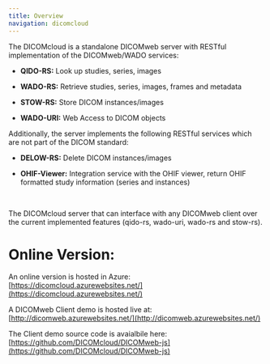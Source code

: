 ```yaml
---
title: Overview
navigation: dicomcloud
---
```



The DICOMcloud is a standalone DICOMweb server with RESTful implementation of the DICOMweb/WADO services:

* **QIDO-RS:** Look up studies, series, images

* **WADO-RS:** Retrieve studies, series, images, frames and metadata

* **STOW-RS:** Store DICOM instances/images

* **WADO-URI:** Web Access to DICOM objects

Additionally, the server implements the following RESTful services which are not part of the DICOM standard:

* **DELOW-RS:** Delete DICOM instances/images

* **OHIF-Viewer:** Integration service with the OHIF viewer, return OHIF formatted study information (series and instances)

&nbsp;

The DICOMcloud server that can interface with any DICOMweb client over the current implemented features (qido-rs, wado-uri, wado-rs and stow-rs).

# Online Version:

An online version is hosted in Azure: [https://dicomcloud.azurewebsites.net/](https://dicomcloud.azurewebsites.net/)

A DICOMweb Client demo is hosted live at: [http://dicomweb.azurewebsites.net/](http://dicomweb.azurewebsites.net/)

The Client demo source code is avaialbile here: [https://github.com/DICOMcloud/DICOMweb-js](https://github.com/DICOMcloud/DICOMweb-js)